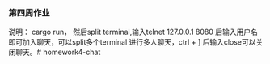 ### 第四周作业


说明：
cargo run， 然后split terminal,输入telnet 127.0.0.1 8080 后输入用户名即可加入聊天，可以split多个terminal 进行多人聊天，ctrl + ] 后输入close可以关闭聊天。#   h o m e w o r k 4 - c h a t  
 